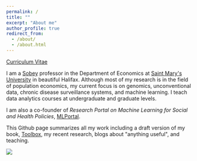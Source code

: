```yaml
---
permalink: /
title: ""
excerpt: "About me"
author_profile: true
redirect_from: 
  - /about/
  - /about.html
---
```


[Curriculum Vitae](http://yaydede.github.io/files/CV6.pdf) 
  
I am a [Sobey](https://www.smu.ca/academics/sobey/sobey-professorships-and-chairs.html) professor in the Department of Economics at [Saint Mary's University](https://smu.ca) in beautiful Halifax.  Although most of my research is in the field of population economics, my current focus is on genomics, unconventional data, chronic disease surveillance systems, and machine learning.  I teach data analytics courses at undergraduate and graduate levels.
  
I am also a co-founder of *Research Portal on Machine Learning for Social and Health Policies*, [MLPortal](https://yaydede.github.io/MLPortal/).
  
This Github page summarizes all my work including a draft version of my book, [Toolbox](https://yaydede.github.io/Toolbox/), my recent research, blogs about "anything useful", and teaching.
  
![](https://cdn.mathpix.com/snip/images/MJvBOjXHyB3E3ZZMocAO1gIszxL94_hjaRcrAwTRx94.original.fullsize.png)
  
